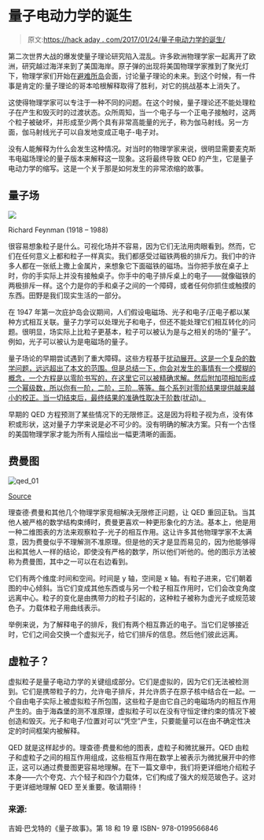 # 量子电动力学的诞生

> 原文:[https://hack aday . com/2017/01/24/量子电动力学的诞生/](https://hackaday.com/2017/01/24/the-birth-of-quantum-electrodynamics/)

第二次世界大战的爆发使量子理论研究陷入混乱。许多欧洲物理学家一起离开了欧洲，研究越过海洋来到了美国海岸。原子弹的出现将美国物理学家推到了聚光灯下，物理学家们开始在[避难所岛](https://en.wikipedia.org/wiki/Shelter_Island_Conference)会面，讨论量子理论的未来。到这个时候，有一件事是肯定的:量子理论的哥本哈根解释取得了胜利，对它的挑战基本上消失了。

这使得物理学家可以专注于一种不同的问题。在这个时候，量子理论还不能处理粒子在产生和毁灭时的过渡状态。众所周知，当一个电子与一个正电子接触时，这两个粒子被破坏，并形成至少两个具有非常高能量的光子，称为伽马射线。另一方面，伽马射线光子可以自发地变成正电子-电子对。

没有人能解释为什么会发生这种情况。对当时的物理学家来说，很明显需要麦克斯韦电磁场理论的量子版本来解释这一现象。这将最终导致 QED 的产生，它是量子电动力学的缩写。这是一个关于那是如何发生的非常浓缩的故事。

## 量子场

![](../Images/31833dbc2ecaabc60a83f8e61b8b535a.png)

Richard Feynman (1918 – 1988)

很容易想象粒子是什么。可视化场并不容易，因为它们无法用肉眼看到。然而，它们在任何意义上都和粒子一样真实。我们都感受过磁铁两极的排斥力。我们中的许多人都在一张纸上撒上金属片，来想象它下面磁铁的磁场。当你把手放在桌子上时，你的手实际上并没有接触桌子。你手中的电子排斥桌上的电子——就像磁铁的两极排斥一样。这个力是你的手和桌子之间的一个障碍，或者任何你抓住或触摸的东西。田野是我们现实生活的一部分。

在 1947 年第一次庇护岛会议期间，人们假设电磁场、光子和电子/正电子都以某种方式相互关联。量子力学可以处理光子和电子，但还不能处理它们相互转化的问题。很明显，场实际上比粒子更基本，粒子可以被认为是与之相关的场的“量子”。例如，光子可以被认为是电磁场的量子。

量子场论的早期尝试遇到了重大障碍。这些方程基于[扰动展开。这是一个复杂的数学问题，远远超出了本文的范围。但是总结一下，你会对发生的事情有一个模糊的概念，一个方程是以零阶书写的，在这里它可以被精确求解。然后附加项相加形成一个幂级数，所以你有一阶，二阶，三阶…等等。每个系列对零阶结果提供越来越小的校正。当一切结束后，最终结果的准确性取决于阶数(扰动)。](https://en.wikipedia.org/wiki/Perturbation_theory_(quantum_mechanics))

早期的 QED 方程预测了某些情况下的无限修正。这是因为将粒子视为点，没有体积或形状，这对量子力学来说是必不可少的。没有明确的解决方案。只有一个古怪的美国物理学家才能为所有人描绘出一幅更清晰的画面。

## 费曼图

![qed_01](../Images/765081495755c517631e526b367cad32.png)

[Source](http://pfnicholls.com/physics/particles4.html)

理查德·费曼和其他几个物理学家竞相解决无限修正问题，让 QED 重回正轨。当其他人被严格的数学结构束缚时，费曼更喜欢一种更形象化的方法。基本上，他是用一种二维图表的方法来观察粒子-光子的相互作用。这让许多其他物理学家不太满意，因为费曼似乎不理解测不准原理。但是他的天才是显而易见的，因为他能够得出和其他人一样的结论，即使没有严格的数学，所以他们听他的。他的图示方法被称为费曼图，其中之一可以在右边看到。

它们有两个维度:时间和空间。时间是 y 轴，空间是 x 轴。有粒子进来，它们朝着图的中心倾斜。当它们变成其他东西或与另一个粒子相互作用时，它们会改变角度远离中心。粒子的变化是由携带力的粒子引起的，这种粒子被称为虚光子或规范玻色子。力载体粒子用曲线表示。

举例来说，为了解释电子的排斥，我们有两个相互靠近的电子。当它们足够接近时，它们之间会交换一个虚拟光子，给它们排斥的信息。然后他们彼此远离。

## 虚粒子？

虚拟粒子是量子电动力学的关键组成部分。它们是虚拟的，因为它们无法被检测到。它们是携带粒子的力，允许电子排斥，并允许质子在原子核中结合在一起。一个自由电子实际上被虚拟粒子所包围，这些粒子是由它自己的电磁场内的相互作用产生的。由于海森堡的测不准原理，虚拟粒子可以在没有守恒定律约束的情况下被创造和毁灭。光子和电子/位置对可以“凭空”产生，只要能量可以在由不确定性决定的时间框架内被解释。

QED 就是这样起步的。理查德·费曼和他的图表，虚粒子和微扰展开。QED 由粒子和虚粒子之间的相互作用组成，这些相互作用在数学上被表示为微扰展开中的修正，这可以通过费曼图更容易地理解。在下一篇文章中，我们将更详细地介绍粒子本身——六个夸克、六个轻子和四个力载体，它们构成了强大的规范玻色子。这对于更详细地理解 QED 至关重要。敬请期待！

### **来源:**

吉姆·巴戈特的《量子故事》。第 18 和 19 章 ISBN- 978-0199566846